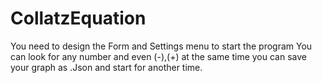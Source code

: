 # CollatzEquation

You need to design the Form and Settings menu to start the program
You can look for any number and even (-),(+) at the same time
you can save your graph as .Json and start for another time.
